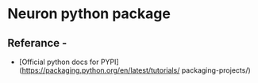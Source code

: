 # Neuron python package



## Referance -

* [Official python docs for PYPI](https://packaging.python.org/en/latest/tutorials/
packaging-projects/)



